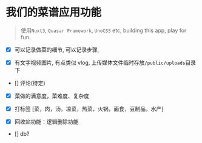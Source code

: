 # 我们的菜谱应用功能

> 使用`Nuxt3`, `Quasar Framework`, `UnoCSS` etc, building this app, play for fun.

- [x] 可以记录做菜的细节, 可以记录步骤,

- [x] 有文字视频图片, 有点类似 vlog, 上传媒体文件临时存放`/public/uploads`目录下

- [] 评论(待定)

- [x] 菜做的满意度，菜难度、复杂度

- [x] 打标签 [菜，肉，汤，凉菜，热菜，火锅，面食，豆制品，水产]

- [x] 回收站功能：逻辑删除功能

- [] db?
